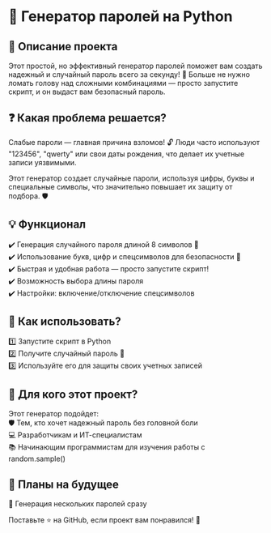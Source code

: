 # 🔐 Генератор паролей на Python  

## 📌 Описание проекта  
Этот простой, но эффективный генератор паролей поможет вам создать надежный и случайный пароль всего за секунду! 🚀 Больше не нужно ломать голову над сложными комбинациями — просто запустите скрипт, и он выдаст вам безопасный пароль.  

## ❓ Какая проблема решается?  
Слабые пароли — главная причина взломов! 🔓 Люди часто используют "123456", "qwerty" или свои даты рождения, что делает их учетные записи уязвимыми.  

Этот генератор создает случайные пароли, используя цифры, буквы и специальные символы, что значительно повышает их защиту от подбора. 🛡️  

## 💡 Функционал  
✔️ Генерация случайного пароля длиной 8 символов 🔢  
✔️ Использование букв, цифр и спецсимволов для безопасности 🔑  
✔️ Быстрая и удобная работа — просто запустите скрипт!   
✔️ Возможность выбора длины пароля   
✔️ Настройки: включение/отключение спецсимволов   

## 🔧 Как использовать?  
1️⃣ Запустите скрипт в Python  
2️⃣ Получите случайный пароль 🔐  
3️⃣ Используйте его для защиты своих учетных записей  

## 🎯 Для кого этот проект?  
Этот генератор подойдет:  
🛡️ Тем, кто хочет надежный пароль без головной боли  
💻 Разработчикам и ИТ-специалистам  
📚 Начинающим программистам для изучения работы с random.sample()  

## 🚀 Планы на будущее  
📌 Генерация нескольких паролей сразу 

Поставьте ⭐ на GitHub, если проект вам понравился! 🚀
